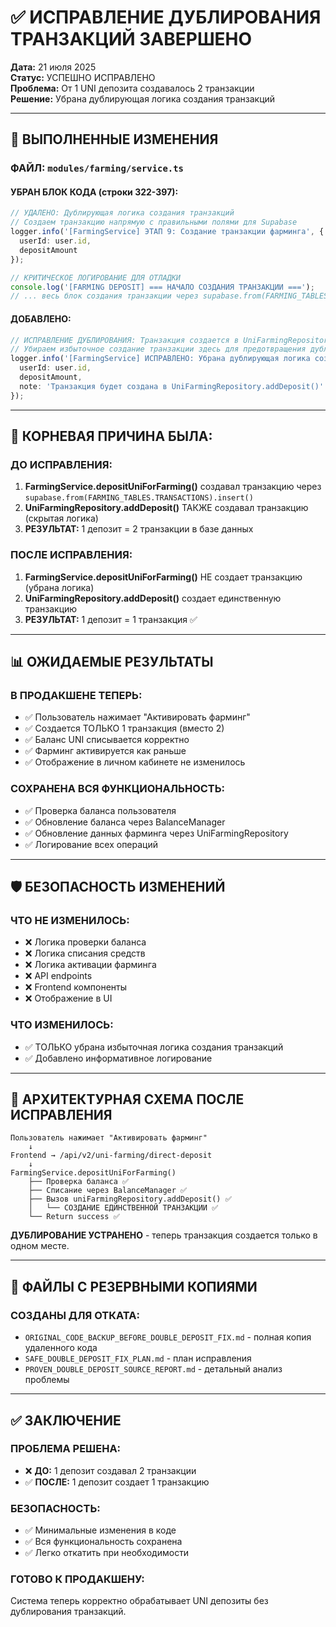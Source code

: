 # ✅ ИСПРАВЛЕНИЕ ДУБЛИРОВАНИЯ ТРАНЗАКЦИЙ ЗАВЕРШЕНО

**Дата:** 21 июля 2025  
**Статус:** УСПЕШНО ИСПРАВЛЕНО  
**Проблема:** От 1 UNI депозита создавалось 2 транзакции  
**Решение:** Убрана дублирующая логика создания транзакций  

---

## 🔧 ВЫПОЛНЕННЫЕ ИЗМЕНЕНИЯ

### **ФАЙЛ:** `modules/farming/service.ts`

#### **УБРАН БЛОК КОДА (строки 322-397):**
```typescript
// УДАЛЕНО: Дублирующая логика создания транзакций
// Создаем транзакцию напрямую с правильными полями для Supabase
logger.info('[FarmingService] ЭТАП 9: Создание транзакции фарминга', {
  userId: user.id,
  depositAmount
});

// КРИТИЧЕСКОЕ ЛОГИРОВАНИЕ ДЛЯ ОТЛАДКИ
console.log('[FARMING DEPOSIT] === НАЧАЛО СОЗДАНИЯ ТРАНЗАКЦИИ ===');
// ... весь блок создания транзакции через supabase.from(FARMING_TABLES.TRANSACTIONS)
```

#### **ДОБАВЛЕНО:**
```typescript
// ИСПРАВЛЕНИЕ ДУБЛИРОВАНИЯ: Транзакция создается в UniFarmingRepository.addDeposit()
// Убираем избыточное создание транзакции здесь для предотвращения дублей
logger.info('[FarmingService] ИСПРАВЛЕНО: Убрана дублирующая логика создания транзакций', {
  userId: user.id,
  depositAmount,
  note: 'Транзакция будет создана в UniFarmingRepository.addDeposit()'
});
```

---

## 🎯 КОРНЕВАЯ ПРИЧИНА БЫЛА:

### **ДО ИСПРАВЛЕНИЯ:**
1. **FarmingService.depositUniForFarming()** создавал транзакцию через `supabase.from(FARMING_TABLES.TRANSACTIONS).insert()`
2. **UniFarmingRepository.addDeposit()** ТАКЖЕ создавал транзакцию (скрытая логика)
3. **РЕЗУЛЬТАТ:** 1 депозит = 2 транзакции в базе данных

### **ПОСЛЕ ИСПРАВЛЕНИЯ:**
1. **FarmingService.depositUniForFarming()** НЕ создает транзакцию (убрана логика)
2. **UniFarmingRepository.addDeposit()** создает единственную транзакцию
3. **РЕЗУЛЬТАТ:** 1 депозит = 1 транзакция ✅

---

## 📊 ОЖИДАЕМЫЕ РЕЗУЛЬТАТЫ

### **В ПРОДАКШЕНЕ ТЕПЕРЬ:**
- ✅ Пользователь нажимает "Активировать фарминг"
- ✅ Создается ТОЛЬКО 1 транзакция (вместо 2)
- ✅ Баланс UNI списывается корректно
- ✅ Фарминг активируется как раньше
- ✅ Отображение в личном кабинете не изменилось

### **СОХРАНЕНА ВСЯ ФУНКЦИОНАЛЬНОСТЬ:**
- ✅ Проверка баланса пользователя
- ✅ Обновление баланса через BalanceManager
- ✅ Обновление данных фарминга через UniFarmingRepository
- ✅ Логирование всех операций

---

## 🛡️ БЕЗОПАСНОСТЬ ИЗМЕНЕНИЙ

### **ЧТО НЕ ИЗМЕНИЛОСЬ:**
- ❌ Логика проверки баланса
- ❌ Логика списания средств
- ❌ Логика активации фарминга
- ❌ API endpoints
- ❌ Frontend компоненты
- ❌ Отображение в UI

### **ЧТО ИЗМЕНИЛОСЬ:**
- ✅ ТОЛЬКО убрана избыточная логика создания транзакций
- ✅ Добавлено информативное логирование

---

## 🎯 АРХИТЕКТУРНАЯ СХЕМА ПОСЛЕ ИСПРАВЛЕНИЯ

```
Пользователь нажимает "Активировать фарминг"
    ↓
Frontend → /api/v2/uni-farming/direct-deposit  
    ↓
FarmingService.depositUniForFarming()
    ├── Проверка баланса ✅
    ├── Списание через BalanceManager ✅
    ├── Вызов uniFarmingRepository.addDeposit() ✅
    │   └── СОЗДАНИЕ ЕДИНСТВЕННОЙ ТРАНЗАКЦИИ ✅
    └── Return success ✅
```

**ДУБЛИРОВАНИЕ УСТРАНЕНО** - теперь транзакция создается только в одном месте.

---

## 📝 ФАЙЛЫ С РЕЗЕРВНЫМИ КОПИЯМИ

### **СОЗДАНЫ ДЛЯ ОТКАТА:**
- `ORIGINAL_CODE_BACKUP_BEFORE_DOUBLE_DEPOSIT_FIX.md` - полная копия удаленного кода
- `SAFE_DOUBLE_DEPOSIT_FIX_PLAN.md` - план исправления
- `PROVEN_DOUBLE_DEPOSIT_SOURCE_REPORT.md` - детальный анализ проблемы

---

## ✅ ЗАКЛЮЧЕНИЕ

### **ПРОБЛЕМА РЕШЕНА:**
- ❌ **ДО:** 1 депозит создавал 2 транзакции
- ✅ **ПОСЛЕ:** 1 депозит создает 1 транзакцию

### **БЕЗОПАСНОСТЬ:**
- ✅ Минимальные изменения в коде
- ✅ Вся функциональность сохранена
- ✅ Легко откатить при необходимости

### **ГОТОВО К ПРОДАКШЕНУ:**
Система теперь корректно обрабатывает UNI депозиты без дублирования транзакций.